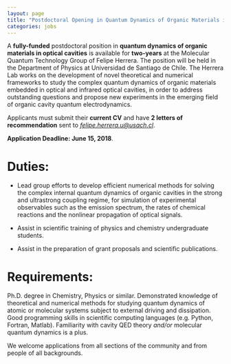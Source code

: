 ```yaml
---
layout: page
title: "Postdoctoral Opening in Quantum Dynamics of Organic Materials in Strongly-Coupled Cavities"
categories: jobs
---
```


A **fully-funded** postdoctoral position in **quantum dynamics of organic materials in optical cavities** is available for **two-years** at the Molecular Quantum Technology Group of Felipe Herrera. The position will be held in the Department of Physics at Universidad de Santiago de Chile. The Herrera Lab works on the development of novel theoretical and numerical frameworks to study the complex quantum dynamics of organic materials embedded in optical and infrared optical cavities, in order to address outstanding questions and propose new experiments in the emerging field of organic cavity quantum electrodynamics.

Applicants must submit their **current CV** and have **2 letters of recommendation** sent to *felipe.herrera.u@usach.cl*. 

**Application Deadline: June 15, 2018**.


# Duties: 

* Lead group efforts to develop efficient numerical methods for solving the complex internal quantum dynamics of organic cavities in the strong and ultrastrong coupling regime, for simulation of experimental observables such as the emission spectrum, the rates of chemical reactions and the nonlinear propagation of optical signals.

* Assist in scientific training of physics and chemistry undergraduate students. 

* Assist in the preparation of grant proposals and scientific publications. 


# Requirements: 

Ph.D. degree in Chemistry, Physics or similar. Demonstrated knowledge of theoretical and numerical methods for studying quantum dynamics of atomic or molecular systems subject to external driving and dissipation. Good programming skills in scientific computing languages (e.g. Python, Fortran, Matlab). Familiarity with cavity QED theory *and/or* molecular quantum dynamics is a plus.

We welcome applications from all sections of the community and from people of all backgrounds.
 
